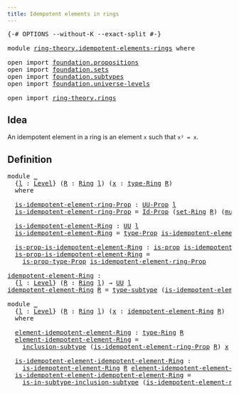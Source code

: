 ```yaml
---
title: Idempotent elements in rings
---
```


<pre class="Agda"><a id="54" class="Symbol">{-#</a> <a id="58" class="Keyword">OPTIONS</a> <a id="66" class="Pragma">--without-K</a> <a id="78" class="Pragma">--exact-split</a> <a id="92" class="Symbol">#-}</a>

<a id="97" class="Keyword">module</a> <a id="104" href="ring-theory.idempotent-elements-rings.html" class="Module">ring-theory.idempotent-elements-rings</a> <a id="142" class="Keyword">where</a>

<a id="149" class="Keyword">open</a> <a id="154" class="Keyword">import</a> <a id="161" href="foundation.propositions.html" class="Module">foundation.propositions</a>
<a id="185" class="Keyword">open</a> <a id="190" class="Keyword">import</a> <a id="197" href="foundation.sets.html" class="Module">foundation.sets</a>
<a id="213" class="Keyword">open</a> <a id="218" class="Keyword">import</a> <a id="225" href="foundation.subtypes.html" class="Module">foundation.subtypes</a>
<a id="245" class="Keyword">open</a> <a id="250" class="Keyword">import</a> <a id="257" href="foundation.universe-levels.html" class="Module">foundation.universe-levels</a>

<a id="285" class="Keyword">open</a> <a id="290" class="Keyword">import</a> <a id="297" href="ring-theory.rings.html" class="Module">ring-theory.rings</a>
</pre>
## Idea

An idempotent element in a ring is an element `x` such that `x² = x`.

## Definition

<pre class="Agda"><a id="423" class="Keyword">module</a> <a id="430" href="ring-theory.idempotent-elements-rings.html#430" class="Module">_</a>
  <a id="434" class="Symbol">{</a><a id="435" href="ring-theory.idempotent-elements-rings.html#435" class="Bound">l</a> <a id="437" class="Symbol">:</a> <a id="439" href="Agda.Primitive.html#597" class="Postulate">Level</a><a id="444" class="Symbol">}</a> <a id="446" class="Symbol">(</a><a id="447" href="ring-theory.idempotent-elements-rings.html#447" class="Bound">R</a> <a id="449" class="Symbol">:</a> <a id="451" href="ring-theory.rings.html#2551" class="Function">Ring</a> <a id="456" href="ring-theory.idempotent-elements-rings.html#435" class="Bound">l</a><a id="457" class="Symbol">)</a> <a id="459" class="Symbol">(</a><a id="460" href="ring-theory.idempotent-elements-rings.html#460" class="Bound">x</a> <a id="462" class="Symbol">:</a> <a id="464" href="ring-theory.rings.html#2808" class="Function">type-Ring</a> <a id="474" href="ring-theory.idempotent-elements-rings.html#447" class="Bound">R</a><a id="475" class="Symbol">)</a>
  <a id="479" class="Keyword">where</a>
  
  <a id="490" href="ring-theory.idempotent-elements-rings.html#490" class="Function">is-idempotent-element-ring-Prop</a> <a id="522" class="Symbol">:</a> <a id="524" href="foundation-core.propositions.html#1393" class="Function">UU-Prop</a> <a id="532" href="ring-theory.idempotent-elements-rings.html#435" class="Bound">l</a>
  <a id="536" href="ring-theory.idempotent-elements-rings.html#490" class="Function">is-idempotent-element-ring-Prop</a> <a id="568" class="Symbol">=</a> <a id="570" href="foundation-core.sets.html#1420" class="Function">Id-Prop</a> <a id="578" class="Symbol">(</a><a id="579" href="ring-theory.rings.html#2757" class="Function">set-Ring</a> <a id="588" href="ring-theory.idempotent-elements-rings.html#447" class="Bound">R</a><a id="589" class="Symbol">)</a> <a id="591" class="Symbol">(</a><a id="592" href="ring-theory.rings.html#6590" class="Function">mul-Ring</a> <a id="601" href="ring-theory.idempotent-elements-rings.html#447" class="Bound">R</a> <a id="603" href="ring-theory.idempotent-elements-rings.html#460" class="Bound">x</a> <a id="605" href="ring-theory.idempotent-elements-rings.html#460" class="Bound">x</a><a id="606" class="Symbol">)</a> <a id="608" href="ring-theory.idempotent-elements-rings.html#460" class="Bound">x</a>

  <a id="613" href="ring-theory.idempotent-elements-rings.html#613" class="Function">is-idempotent-element-Ring</a> <a id="640" class="Symbol">:</a> <a id="642" href="foundation-core.universe-levels.html#235" class="Primitive">UU</a> <a id="645" href="ring-theory.idempotent-elements-rings.html#435" class="Bound">l</a>
  <a id="649" href="ring-theory.idempotent-elements-rings.html#613" class="Function">is-idempotent-element-Ring</a> <a id="676" class="Symbol">=</a> <a id="678" href="foundation-core.propositions.html#1495" class="Function">type-Prop</a> <a id="688" href="ring-theory.idempotent-elements-rings.html#490" class="Function">is-idempotent-element-ring-Prop</a>

  <a id="723" href="ring-theory.idempotent-elements-rings.html#723" class="Function">is-prop-is-idempotent-element-Ring</a> <a id="758" class="Symbol">:</a> <a id="760" href="foundation-core.propositions.html#1309" class="Function">is-prop</a> <a id="768" href="ring-theory.idempotent-elements-rings.html#613" class="Function">is-idempotent-element-Ring</a>
  <a id="797" href="ring-theory.idempotent-elements-rings.html#723" class="Function">is-prop-is-idempotent-element-Ring</a> <a id="832" class="Symbol">=</a>
    <a id="838" href="foundation-core.propositions.html#1562" class="Function">is-prop-type-Prop</a> <a id="856" href="ring-theory.idempotent-elements-rings.html#490" class="Function">is-idempotent-element-ring-Prop</a>

<a id="idempotent-element-Ring"></a><a id="889" href="ring-theory.idempotent-elements-rings.html#889" class="Function">idempotent-element-Ring</a> <a id="913" class="Symbol">:</a>
  <a id="917" class="Symbol">{</a><a id="918" href="ring-theory.idempotent-elements-rings.html#918" class="Bound">l</a> <a id="920" class="Symbol">:</a> <a id="922" href="Agda.Primitive.html#597" class="Postulate">Level</a><a id="927" class="Symbol">}</a> <a id="929" class="Symbol">(</a><a id="930" href="ring-theory.idempotent-elements-rings.html#930" class="Bound">R</a> <a id="932" class="Symbol">:</a> <a id="934" href="ring-theory.rings.html#2551" class="Function">Ring</a> <a id="939" href="ring-theory.idempotent-elements-rings.html#918" class="Bound">l</a><a id="940" class="Symbol">)</a> <a id="942" class="Symbol">→</a> <a id="944" href="foundation-core.universe-levels.html#235" class="Primitive">UU</a> <a id="947" href="ring-theory.idempotent-elements-rings.html#918" class="Bound">l</a>
<a id="949" href="ring-theory.idempotent-elements-rings.html#889" class="Function">idempotent-element-Ring</a> <a id="973" href="ring-theory.idempotent-elements-rings.html#973" class="Bound">R</a> <a id="975" class="Symbol">=</a> <a id="977" href="foundation-core.subtypes.html#2555" class="Function">type-subtype</a> <a id="990" class="Symbol">(</a><a id="991" href="ring-theory.idempotent-elements-rings.html#490" class="Function">is-idempotent-element-ring-Prop</a> <a id="1023" href="ring-theory.idempotent-elements-rings.html#973" class="Bound">R</a><a id="1024" class="Symbol">)</a>

<a id="1027" class="Keyword">module</a> <a id="1034" href="ring-theory.idempotent-elements-rings.html#1034" class="Module">_</a>
  <a id="1038" class="Symbol">{</a><a id="1039" href="ring-theory.idempotent-elements-rings.html#1039" class="Bound">l</a> <a id="1041" class="Symbol">:</a> <a id="1043" href="Agda.Primitive.html#597" class="Postulate">Level</a><a id="1048" class="Symbol">}</a> <a id="1050" class="Symbol">(</a><a id="1051" href="ring-theory.idempotent-elements-rings.html#1051" class="Bound">R</a> <a id="1053" class="Symbol">:</a> <a id="1055" href="ring-theory.rings.html#2551" class="Function">Ring</a> <a id="1060" href="ring-theory.idempotent-elements-rings.html#1039" class="Bound">l</a><a id="1061" class="Symbol">)</a> <a id="1063" class="Symbol">(</a><a id="1064" href="ring-theory.idempotent-elements-rings.html#1064" class="Bound">x</a> <a id="1066" class="Symbol">:</a> <a id="1068" href="ring-theory.idempotent-elements-rings.html#889" class="Function">idempotent-element-Ring</a> <a id="1092" href="ring-theory.idempotent-elements-rings.html#1051" class="Bound">R</a><a id="1093" class="Symbol">)</a>
  <a id="1097" class="Keyword">where</a>

  <a id="1106" href="ring-theory.idempotent-elements-rings.html#1106" class="Function">element-idempotent-element-Ring</a> <a id="1138" class="Symbol">:</a> <a id="1140" href="ring-theory.rings.html#2808" class="Function">type-Ring</a> <a id="1150" href="ring-theory.idempotent-elements-rings.html#1051" class="Bound">R</a>
  <a id="1154" href="ring-theory.idempotent-elements-rings.html#1106" class="Function">element-idempotent-element-Ring</a> <a id="1186" class="Symbol">=</a>
    <a id="1192" href="foundation-core.subtypes.html#2621" class="Function">inclusion-subtype</a> <a id="1210" class="Symbol">(</a><a id="1211" href="ring-theory.idempotent-elements-rings.html#490" class="Function">is-idempotent-element-ring-Prop</a> <a id="1243" href="ring-theory.idempotent-elements-rings.html#1051" class="Bound">R</a><a id="1244" class="Symbol">)</a> <a id="1246" href="ring-theory.idempotent-elements-rings.html#1064" class="Bound">x</a>

  <a id="1251" href="ring-theory.idempotent-elements-rings.html#1251" class="Function">is-idempotent-element-idempotent-element-Ring</a> <a id="1297" class="Symbol">:</a>
    <a id="1303" href="ring-theory.idempotent-elements-rings.html#613" class="Function">is-idempotent-element-Ring</a> <a id="1330" href="ring-theory.idempotent-elements-rings.html#1051" class="Bound">R</a> <a id="1332" href="ring-theory.idempotent-elements-rings.html#1106" class="Function">element-idempotent-element-Ring</a>
  <a id="1366" href="ring-theory.idempotent-elements-rings.html#1251" class="Function">is-idempotent-element-idempotent-element-Ring</a> <a id="1412" class="Symbol">=</a>
    <a id="1418" href="foundation-core.subtypes.html#2850" class="Function">is-in-subtype-inclusion-subtype</a> <a id="1450" class="Symbol">(</a><a id="1451" href="ring-theory.idempotent-elements-rings.html#490" class="Function">is-idempotent-element-ring-Prop</a> <a id="1483" href="ring-theory.idempotent-elements-rings.html#1051" class="Bound">R</a><a id="1484" class="Symbol">)</a> <a id="1486" href="ring-theory.idempotent-elements-rings.html#1064" class="Bound">x</a>
</pre>